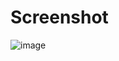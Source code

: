 # Screenshot
![image](https://user-images.githubusercontent.com/44103107/130336037-bc64811e-14fc-4762-836f-14c50b81565f.png)
